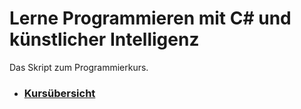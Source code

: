 # Lerne Programmieren mit C# und künstlicher Intelligenz

Das Skript zum Programmierkurs.

- ### [Kursübersicht](Kapitel/Kursübersicht.md)

